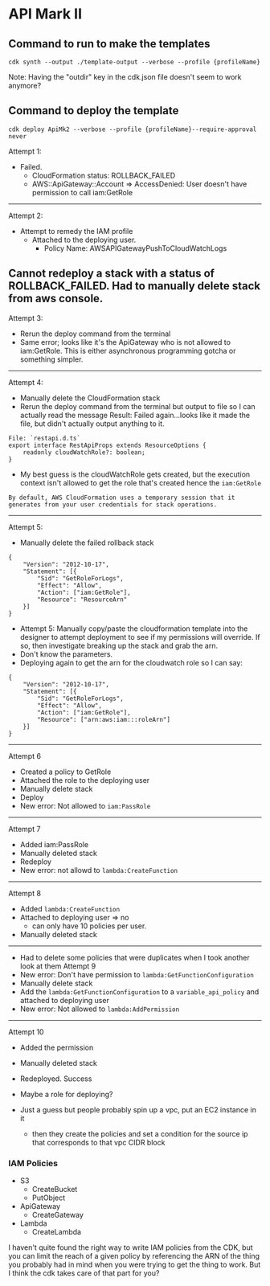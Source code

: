 # API Mark II

## Command to run to make the templates 
```
cdk synth --output ./template-output --verbose --profile {profileName}
```
Note: Having  the "outdir" key in the cdk.json file doesn't seem to work anymore?


## Command to deploy the template
```
cdk deploy ApiMk2 --verbose --profile {profileName}--require-approval never
```

Attempt 1: 
- Failed. 
    - CloudFormation status: ROLLBACK_FAILED
    - AWS::ApiGateway::Account => AccessDenied: User doesn't have permission to call iam:GetRole
---------
Attempt 2: 
- Attempt to remedy the IAM profile
    - Attached to the deploying user.
        - Policy Name: AWSAPIGatewayPushToCloudWatchLogs

Cannot redeploy a stack with a status of ROLLBACK_FAILED. 
Had to manually delete stack from aws console. 
---------
Attempt 3: 
- Rerun the deploy command from the terminal
- Same error; looks like it's the ApiGateway who is not allowed to iam:GetRole. This is either asynchronous programming gotcha or something simpler.
----------
Attempt 4:
- Manually delete the CloudFormation stack
- Rerun the deploy command from the terminal but output to file so I can actually read the message
Result: Failed again...looks like it made the file, but didn't actually output anything to it.



```
File: `restapi.d.ts`
export interface RestApiProps extends ResourceOptions {
    readonly cloudWatchRole?: boolean;
}
```
- My best guess is the cloudWatchRole gets created, but the execution context isn't allowed to get the role that's created hence the `iam:GetRole` 

```
By default, AWS CloudFormation uses a temporary session that it generates from your user credentials for stack operations. 
```
-------
Attempt 5:
- Manually delete the failed rollback stack
```
{
    "Version": "2012-10-17",
    "Statement": [{
        "Sid": "GetRoleForLogs",
        "Effect": "Allow",
        "Action": ["iam:GetRole"],
        "Resource": "ResourceArn"
    }]
}
```
- Attempt 5: Manually copy/paste the cloudformation template into the designer to attempt deployment to see if my permissions will override. If so, then investigate breaking up the stack and grab the arn.
- Don't know the parameters.
- Deploying again to get the arn for the cloudwatch role so I can say: 
```
{
    "Version": "2012-10-17",
    "Statement": [{
        "Sid": "GetRoleForLogs",
        "Effect": "Allow",
        "Action": ["iam:GetRole"],
        "Resource": ["arn:aws:iam:::roleArn"]
    }]
}
```
---------------
Attempt 6
- Created a policy to GetRole
- Attached the role to the deploying user
- Manually delete stack
- Deploy
- New error: Not allowed to `iam:PassRole`
----------------
Attempt 7
- Added iam:PassRole
- Manually deleted stack
- Redeploy
- New error: not allowd to `lambda:CreateFunction`
------------------
Attempt 8
- Added `lambda:CreateFunction`
- Attached to deploying user => no
    - can only have 10 policies per user.
- Manually deleted stack
--------------
- Had to delete some policies that were duplicates when I took another look at them 
Attempt 9
- New error: Don't have permission to `lambda:GetFunctionConfiguration`
- Manually delete stack
- Add the `lambda:GetFunctionConfiguration` to a `variable_api_policy` and attached to deploying user
- New error: Not allowed to `lambda:AddPermission`
----
Attempt 10
- Added the permission
- Manually deleted stack
- Redeployed. Success



- Maybe a role for deploying? 
- Just a guess but people probably spin up a vpc, put an EC2 instance in it
    - then they create the policies and set a condition for the source ip that corresponds to that vpc CIDR block

### IAM Policies
- S3
    - CreateBucket
    - PutObject
- ApiGateway
    - CreateGateway
- Lambda
    - CreateLambda


I haven't quite found the right way to write IAM policies from the CDK, but you can limit the reach of a given policy by referencing the ARN of the thing you probably had in mind when you were trying to get the thing to work. But I think the cdk takes care of that part for you?